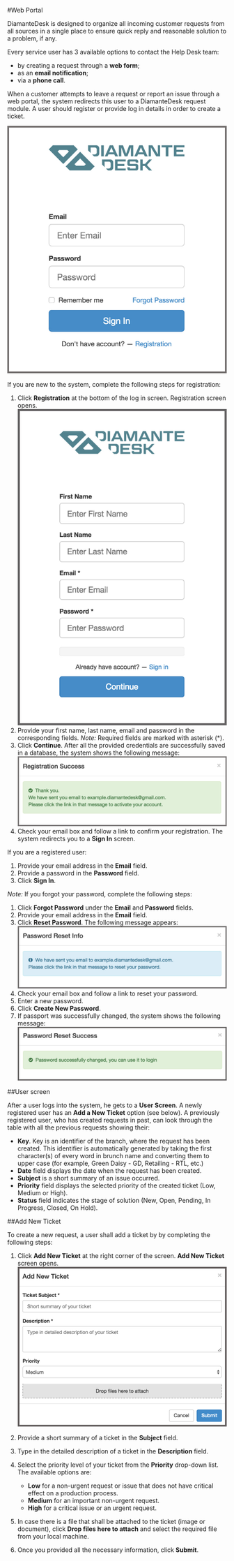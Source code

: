 #Web Portal

DiamanteDesk is designed to organize all incoming customer requests from all sources in a single place to ensure quick reply and reasonable solution to a problem, if any.

Every service user has 3 available options to contact the Help Desk team:

* by creating a request through a **web form**;
* as an **email notification**;
* via a **phone call**.

When a customer attempts to leave a request or report an issue through a web portal, the system redirects this user to a DiamanteDesk request module. A user should register or provide log in details in order to create a ticket.
 
![Login Page](img/Login.jpg)

If you are new to the system, complete the following steps for registration:

1. Click **Registration** at the bottom of the log in screen. Registration screen opens. ![Registration](img/registration.jpg)
2. Provide your first name, last name, email and password in the corresponding fields. _Note:_ Required fields are marked with asterisk (*).
3. Click **Continue**. After all the provided credentials are successfully saved in a database, the system shows the following message:
![Successful registration](img/reg.jpg)
4. Check your email box and follow a link to confirm your registration. The system redirects you to a **Sign In** screen.

If you are a registered user:

1. Provide your email address in the **Email** field.
2. Provide a password in the **Password** field.
3. Click **Sign In**.

_Note:_ If you forgot your password, complete the following steps:

1. Click **Forgot Password** under the **Email** and **Password** fields.
2. Provide your email address in the **Email** field.
3. Click **Reset Password**.
The following message appears:
![Reset Info](img/reset_info.jpg)
4. Check your email box and follow a link to reset your password.
5. Enter a new password.
6. Click **Create New Password**.
7. If passport was successfully changed, the system shows the following message:
![Password reset](img/password_reset.jpg)

##User screen

After a user logs into the system, he gets to a **User Screen**. A newly registered user has an **Add a New Ticket** option (see below). A previously registered user, who has created requests in past, can look through the table with all the previous requests showing their:

* **Key**. Key is an identifier of the branch, where the request has been created. This identifier is automatically generated by taking the first character(s) of every word in brunch name and converting them to upper case (for example, Green Daisy - GD, Retailing - RTL, etc.)
* **Date** field displays the date when the request has been created.
* **Subject** is a short summary of an issue occurred.
* **Priority** field displays the selected priority of the created ticket (Low, Medium or High).
* **Status** field indicates the stage of solution (New, Open, Pending, In Progress, Closed, On Hold).

##Add New Ticket

To create a new request, a user shall add a ticket by by completing the following steps:

1. Click **Add New Ticket** at the right corner of the screen. **Add New Ticket** screen opens.
![Add new ticket](img/add_new_ticket.jpg)
2. Provide a short summary of a ticket in the **Subject** field.
3. Type in the detailed description of a ticket in the **Description** field.
4. Select the priority level of your ticket from the **Priority** drop-down list. The available options are:

   * **Low** for a non-urgent request or issue that does not have critical effect on a production process.
   * **Medium** for an important non-urgent request.
   * **High** for a critical issue or an urgent request.

5. In case there is a file that shall be attached to the ticket (image or document), click **Drop files here to attach** and select the required file from your local machine.
6. Once you provided all the necessary information, click **Submit**.
